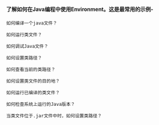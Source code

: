 ####    了解如何在Java编程中使用Environment。这是最常用的示例-

    如何编译一个java文件？

    如何运行类文件？

    如何调试Java文件？

    如何设置类路径？

    如何查看当前的类路径？

    如何设置类文件的目的地？

    如何运行已编译的类文件？

    如何检查系统上运行的Java版本？

    当类文件位于.jar文件中时，如何设置类路径？